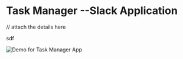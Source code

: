 # Task Manager --Slack Application

// attach the details here

sdf

![Demo for Task Manager App](taskmanager.gif)


